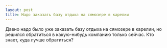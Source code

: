 ```yaml
---
layout: post 
title: Надо заказать базу отдыха на сямозере в карелии 
--- 
```

Давно надо было уже заказать базу отдыха на сямозере в карелии, но решился обратиться в какую-нибудь компанию только сейчас. Кто знает, куда лучше обратиться?